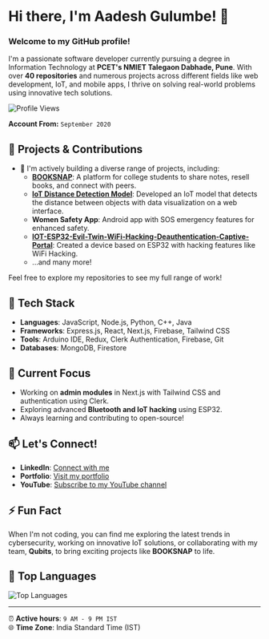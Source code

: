 # Hi there, I'm Aadesh Gulumbe! 👋

### Welcome to my GitHub profile!

I'm a passionate software developer currently pursuing a degree in Information Technology at **PCET's NMIET Talegaon Dabhade, Pune**. With over **40 repositories** and numerous projects across different fields like web development, IoT, and mobile apps, I thrive on solving real-world problems using innovative tech solutions.

![Profile Views](https://komarev.com/ghpvc/?username=aadesh0706&color=blue)  
<!--*Active since*: `September 2024` -->
**Account From:** `September 2020`

## 🌟 Projects & Contributions
- 🚀 I'm actively building a diverse range of projects, including:
  - **[BOOKSNAP](https://github.com/aadesh0706/BookSnap)**: A platform for college students to share notes, resell books, and connect with peers.
  - **[IoT Distance Detection Model](https://github.com/aadesh0706/Ultrasonic)**: Developed an IoT model that detects the distance between objects with data visualization on a web interface.
  - **Women Safety App**: Android app with SOS emergency features for enhanced safety.
  - **[IOT-ESP32-Evil-Twin-WiFi-Hacking-Deauthentication-Captive-Portal](https://github.com/aadesh0706/IOT-ESP32-Evil-Twin-WiFi-Hacking-Deauthentication-Captive-Portal)**: Created a device based on ESP32 with hacking features like WiFi Hacking.
  - ...and many more!

Feel free to explore my repositories to see my full range of work!

## 🔧 Tech Stack
- **Languages**: JavaScript, Node.js, Python, C++, Java
- **Frameworks**: Express.js, React, Next.js, Firebase, Tailwind CSS
- **Tools**: Arduino IDE, Redux, Clerk Authentication, Firebase, Git
- **Databases**: MongoDB, Firestore

## 🔭 Current Focus
- Working on **admin modules** in Next.js with Tailwind CSS and authentication using Clerk.
- Exploring advanced **Bluetooth and IoT hacking** using ESP32.
- Always learning and contributing to open-source!

## 📫 Let's Connect!
- **LinkedIn**: [Connect with me](https://www.linkedin.com/in/aadesh-gulumbe-b965b0246)
- **Portfolio**: [Visit my portfolio](https://aadesh0706.github.io/portfolio/)
- **YouTube**: [Subscribe to my YouTube channel](https://www.youtube.com/@marathicodingzone)


## ⚡ Fun Fact
When I'm not coding, you can find me exploring the latest trends in cybersecurity, working on innovative IoT solutions, or collaborating with my team, **Qubits**, to bring exciting projects like **BOOKSNAP** to life.

<!-- ## 🛠️ GitHub Stats
![Aadesh's GitHub stats](https://github-readme-stats.vercel.app/api?username=aadesh0706&show_icons=true&theme=radical)
-->
## 🌱 Top Languages
![Top Languages](https://github-readme-stats.vercel.app/api/top-langs/?username=aadesh0706&layout=compact&theme=radical)

---
⏰ **Active hours**: `9 AM - 9 PM IST`  
🌐 **Time Zone**: India Standard Time (IST)
